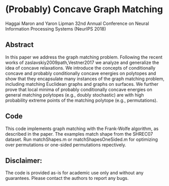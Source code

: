 # (Probably) Concave Graph Matching
Haggai Maron and Yaron Lipman
32nd Annual Conference on Neural Information Processing Systems (NeurIPS 2018) 

## Abstract 
In this paper we address the graph matching problem. Following the recent works of zaslavskiy2009path,Vestner2017 we analyze and generalize the idea of concave relaxations. We introduce the concepts of conditionally concave and probably conditionally concave energies on polytopes and show that they encapsulate many instances of the graph matching problem, including matching Euclidean graphs and graphs on surfaces. We further prove that local minima of probably conditionally concave energies on general matching polytopes (e.g., doubly stochastic) are with high probability extreme points of the matching polytope (e.g., permutations).


## Code 
This code implements graph matching with the Frank-Wolfe algorithm, as described in the paper. The examples match shape from the SHREC07 dataset.
Run matchShapes.m or matchShapesOneSided.m for optimizing over permutations or one-sided permutations repectively. 

## Disclaimer:
The code is provided as-is for academic use only and without any guarantees. Please contact the authors to report any bugs.
